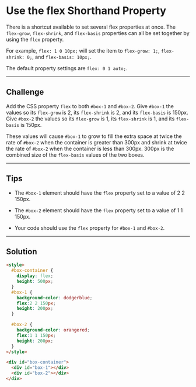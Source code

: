 # Use the flex Shorthand Property

There is a shortcut available to set several flex properties at once. The `flex-grow`, `flex-shrink`, and `flex-basis` properties can all be set together by using the `flex` property.

For example, `flex: 1 0 10px;` will set the item to `flex-grow: 1;`, `flex-shrink: 0;`, and `flex-basis: 10px;`.

The default property settings are `flex: 0 1 auto;`.

---

## Challenge

Add the CSS property `flex` to both `#box-1` and `#box-2`. Give `#box-1` the values so its `flex-grow` is 2, its `flex-shrink` is 2, and its `flex-basis` is 150px. Give `#box-2` the values so its `flex-grow` is 1, its `flex-shrink` is 1, and its `flex-basis` is 150px.

These values will cause `#box-1` to grow to fill the extra space at twice the rate of `#box-2` when the container is greater than 300px and shrink at twice the rate of `#box-2` when the container is less than 300px. 300px is the combined size of the `flex-basis` values of the two boxes.

---

## Tips

- The `#box-1` element should have the `flex` property set to a value of 2 2 150px.

- The `#box-2` element should have the `flex` property set to a value of 1 1 150px.

- Your code should use the `flex` property for `#box-1` and `#box-2`.

---

## Solution

```html
<style>
  #box-container {
    display: flex;
    height: 500px;
  }
  #box-1 {
    background-color: dodgerblue;
    flex:2 2 150px;
    height: 200px;
  }

  #box-2 {
    background-color: orangered;
    flex:1 1 150px;
    height: 200px;
  }
</style>

<div id="box-container">
  <div id="box-1"></div>
  <div id="box-2"></div>
</div>
```